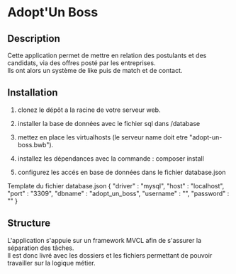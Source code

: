 # Adopt'Un Boss
## Description
Cette application permet de mettre en relation des postulants et des candidats, via des offres posté par les entreprises.  
Ils ont alors un système de like puis de match et de contact.

## Installation
1. clonez le dépôt a la racine de votre serveur web.

2. installer la base de données avec le fichier sql dans /database

3. mettez en place les virtualhosts (le serveur name doit etre "adopt-un-boss.bwb").

4. installez les dépendances avec la commande : composer install
 
5. configurez les accés en base de données dans le fichier database.json

Template du fichier  database.json
{ 
    "driver" : "mysql", 
    "host" : "localhost", 
    "port" : "3309", 
    "dbname" : "adopt_un_boss", 
    "username" : "", 
    "password" : "" 
}

## Structure
L'application s'appuie sur un framework MVCL afin de s'assurer la séparation des tâches.   
Il est donc livré avec les dossiers et les fichiers permettant de pouvoir travailler sur la logique métier.   
